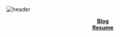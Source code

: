 ![header](https://capsule-render.vercel.app/api?type=soft&color=auto&height=200&section=header&text=Jinkyuhan&fontSize=70&animation=twinkling)

<div align=center>

<a href="https://velog.io/@jinkyuhan"><strong> Blog </strong></a><br>
<a href="https://rounded-agate-c2a.notion.site/da108166dbd54b2f918b25155e84d4ac"><strong> Resume </strong></a><br>

<!-- <a href="https://jinkyuhan.github.io/cover-letter"><strong> Cover letter </strong></a><br> -->

<!--
  <h3> 🛠  Skilled Tech Stack 🛠 </h3>
  <p> 경험한 프로젝트에서 자주 사용하고 익숙한 기술들 </p>
  <img src="https://img.shields.io/badge/JavaScript-yellow?style=flat-square&logo=JavaScript&logoColor=white"/></a>&nbsp
  <img src="https://img.shields.io/badge/ExpressJS-black?style=flat-square&logo=Express&logoColor=white"/></a>&nbsp
  <img src="https://img.shields.io/badge/TypeScript-blue?style=flat-square&logo=TypeScript&logoColor=white"/></a>&nbsp
  <img src="https://img.shields.io/badge/NestJS-ea2845?style=flat-square&logo=NestJS&logoColor=white"/></a>&nbsp
  <img src="https://img.shields.io/badge/Java-4D7290?style=flat-square&logo=Java&logoColor=white"/></a>&nbsp
  <img src="https://img.shields.io/badge/Spring-5DA830?style=flat-square&logo=Spring&logoColor=white"/></a>&nbsp
  <img src="https://img.shields.io/badge/JWT-black?style=flat-square&logo=JSON%20Web%20Tokens&logoColor=white"/></a>&nbsp
  <img src="https://img.shields.io/badge/DockerSwarm-blue?style=flat-square&logo=Docker&logoColor=white"/></a>&nbsp

  <br>
  <br>

  <h3> ✋ Used Tech Stack ✋ </h3>
  <p> 익숙하진 않지만 한번이라도 프로젝트에 사용한 적 있는 기술들 </p>
  <img src="https://img.shields.io/badge/Redis-BD331E?style=flat-square&logo=Redis&logoColor=white"/></a>&nbsp
  <img src="https://img.shields.io/badge/Jest-A82620?style=flat-square&logo=Jest&logoColor=white"/></a>&nbsp
  <img src="https://img.shields.io/badge/Swagger-green?style=flat-square&logo=Swagger&logoColor=white"/></a>&nbsp

 -->
</div>
<!-- prettier, Firebase, Mongo, Postgresql, MariaDB, REST API, filebeat, logstash,  -->
